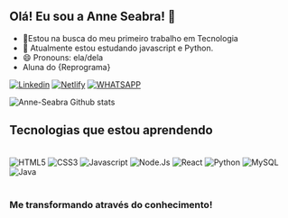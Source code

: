 ## Olá! Eu sou a Anne Seabra! 👋

- 🔭Estou na busca do meu primeiro trabalho em Tecnologia
- 🌱 Atualmente estou estudando javascript e Python.
- 😄 Pronouns: ela/dela
- Aluna do {Reprograma}


[![Linkedin](https://img.shields.io/badge/LinkedIn-0077B5?style=for-the-badge&logo=linkedin&logoColor=white)](https://www.linkedin.com/in/anne-seabra/)
[![Netlify](https://img.shields.io/badge/Netlify-00C7B7?style=for-the-badge&logo=netlify&logoColor=white)](https://app.netlify.com/teams/anne-seabra/overview)
[![WHATSAPP](https://img.shields.io/badge/WhatsApp-25D366?style=for-the-badge&logo=whatsapp&logoColor=white)](http://api.whatsapp.com/send?1=pt_BR&phone=5581971022388)


![Anne-Seabra Github stats](https://github-readme-stats.vercel.app/api?username=Anne-Seabra&show_icons=true&theme=dracula)


## Tecnologias que estou aprendendo


<div style="display: inline_block"><br/>

<img align="center" alt=HTML5 src= "https://img.shields.io/badge/HTML5-E34F26?style=for-the-badge&logo=html5&logoColor=white" >
<img align="center" alt=CSS3 src= "https://img.shields.io/badge/CSS3-1572B6?style=for-the-badge&logo=css3&logoColor=white" >
<img align="center" alt=Javascript src= "https://img.shields.io/badge/JavaScript-F7DF1E?style=for-the-badge&logo=javascript&logoColor=black" >
<img align="center" alt=Node.Js src= "https://img.shields.io/badge/Node.js-43853D?style=for-the-badge&logo=node.js&logoColor=white" >
<img align="center" alt=React src= "https://img.shields.io/badge/React-20232A?style=for-the-badge&logo=react&logoColor=61DAFB" >
<img align="center" alt=Python src=https://img.shields.io/badge/Python-14354C?style=for-the-badge&logo=python&logoColor=white>
<img align="center" alt=MySQL src="https://img.shields.io/badge/MySQL-00000F?style=for-the-badge&logo=mysql&logoColor=white">
<img align="center" alt=Java src="https://img.shields.io/badge/Java-ED8B00?style=for-the-badge&logo=java&logoColor=white">

</div><br/>



### Me transformando através do conhecimento!


  
  
  
  
  
  
  
  
